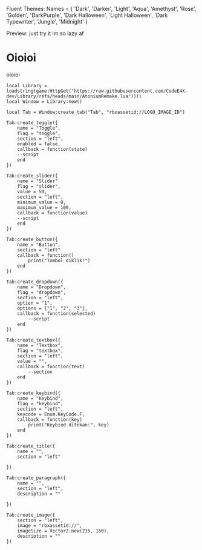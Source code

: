 Fluent Themes:
			Names = {
				'Dark',
				'Darker',
				'Light',
				'Aqua',
				'Amethyst',
				'Rose',
				'Golden',
				'DarkPurple',
				'Dark Halloween',
				'Light Halloween',
				'Dark Typewriter',
				'Jungle',
				'Midnight'
			}

Preview:
just try it im so lazy af

# Oioioi
oioioi
```
local Library = loadstring(game:HttpGet("https://raw.githubusercontent.com/CodeE4X-dev/Library/refs/heads/main/AtoniumRemake.lua"))()
local Window = Library:new()
```
```
local Tab = Window:create_tab("Tab", "rbxassetid://LOGO_IMAGE_ID")
```
```
Tab:create_toggle({
    name = "Toggle",
    flag = "toggle",
    section = "left",
    enabled = false,
    callback = function(state)
    --script
    end
})
```
```
Tab:create_slider({
    name = "Slider"
    flag = "slider",
    value = 50,
    section = "left",
    minimum_value = 0,
    maximum_value = 100,
    callback = function(value)
    --script
    end
})
```
```
Tab:create_button({
    name = "Buttun",
    section = "left"
    callback = function()
        print("Tombol diklik!")
    end
})
```
```
Tab:create_dropdown({
    name = "Dropdown",
    flag = "dropdown",
    section = "left",
    option = "1",
    options = {"1", "2", "3"},
    callback = function(selected)
        --script
    end
})
```
```
Tab:create_textbox({
    name = "Textbox",
    flag = "textbox",
    section = "left",
    value = "",
    callback = function(text)
        --section
    end
})
```
```
Tab:create_keybind({
    name = "Keybind",
    flag = "keybind",
    section = "left",
    keycode = Enum.KeyCode.F,
    callback = function(key)
        print("Keybind ditekan:", key)
    end
})
```
```
Tab:create_title({
    name = "",
    section = "left"
    
})
```
```
Tab:create_paragraph({
    name = "",
    section = "left",
    description = ""
    
})
```
```
Tab:create_image({
    section = "left",
    image = "rbxassetid://",
    imageSize = Vector2.new(215, 150),
    description = ""
})
```
